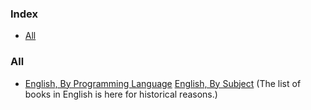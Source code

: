 ### Index

* [All](#all)


### All

* [English, By Programming Language](free-programming-books-langs.md)
  [English, By Subject](free-programming-books-subjects.md)
  (The list of books in English is here for historical reasons.)